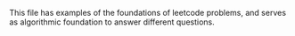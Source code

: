 This file has examples  of the foundations of leetcode problems, and serves as algorithmic foundation to answer different questions. 
